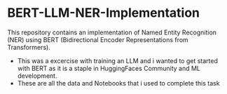 # BERT-LLM-NER-Implementation
This repository contains an implementation of Named Entity Recognition (NER) using BERT (Bidirectional Encoder Representations from Transformers).
- This was a excercise with training an LLM and i wanted to get started with BERT as it is a staple in HuggingFaces Community and ML development.
- These are all the data and Notebooks that i used to complete this task
